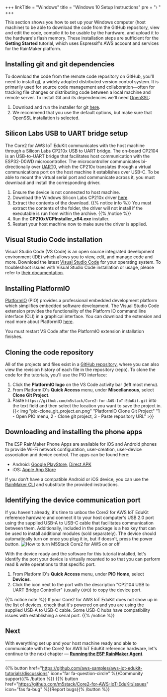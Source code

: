 +++
linkTitle = "Windows"
title = "Windows 10 Setup Instructions"
pre = "› "
+++

This section shows you how to set up your Windows computer (host machine) to be able to download the code from the GitHub repository, view and edit the code, compile it to be usable by the hardware, and upload it to the hardware's flash memory. These installation steps are sufficient for the **Getting Started** tutorial, which uses Espressif's AWS account and services for the RainMaker platform.

## Installing git and git dependencies
To download the code from the remote code repository on GitHub, you'll need to install [git](https://git-scm.com/book/en/v2/Getting-Started-What-is-Git%3F), a widely adopted distributed version control system. It is primarily used for source code management and collaboration—often for tracking file changes or distributing code between a local machine and remote server. To install Git and its dependencies we'll need [OpenSSL](https://www.openssl.org/):
1) Download and run the installer for git [here](https://git-scm.com/download/win).
2) We recommend that you use the default options, but make sure that OpenSSL installation is selected.

## Silicon Labs USB to UART bridge setup
The Core2 for AWS IoT EduKit communicates with the host machine through a Silicon Labs CP210x USB to UART bridge. The on-board CP2104 is an USB-to-UART bridge that facilitates host communication with the ESP32-D0WD microcontroller. The microcontroller communicates bi-directionally over [UART](https://docs.espressif.com/projects/esp-idf/en/latest/esp32/api-reference/peripherals/uart.html)0, which the CP210x translates through a virtual communications port on the host machine it establishes over USB-C. To be able to mount the virtual serial port and communicate across it, you must download and install the corresponding driver.
1) Ensure the device is not connected to host machine.
2) Download the Windows Silicon Labs CP210x driver [here](https://www.silabs.com/documents/public/software/CP210x_VCP_Windows.zip).
3) Extract the contents of the download.
   {{% notice info %}}
   You must extract the contents of the folder, the driver will not install if the executable is run from within the archive.
   {{% /notice %}} 
4) Run the **CP210xVCPInstaller_x64.exe** installer.
5) Restart your host machine now to make sure the driver is applied.

## Visual Studio Code installation
Visual Studio Code (VS Code) is an open source integrated development environment (IDE) which allows you to view, edit, and manage code and more. Download the latest [Visual Studio Code](https://code.visualstudio.com/) for your operating system. To troubleshoot issues with Visual Studio Code installation or usage, please refer to [their documentation](https://code.visualstudio.com/docs/setup/setup-overview).

## Installing PlatformIO
[PlatformIO](https://marketplace.visualstudio.com/items?itemName=platformio.platformio-ide) (PIO) provides a professional embedded development platform which simplifies embedded software development. The Visual Studio Code extension provides the functionality of the Platform IO command line interface (CLI) in a graphical interface. You can download the extension and read more about PlatformIO [here](https://platformio.org/install/ide?install=vscode).

You must restart VS Code after the PlatformIO extension installation finishes.

## Cloning the code repository
All of the projects and files exist in a [GitHub repository](https://docs.github.com/en/github/creating-cloning-and-archiving-repositories/about-repositories), where you can also view the revision history of each file in the repository (repo). To clone the code for the tutorials, you'll use the PIO interface:
1) Click the **PlatformIO logo** on the VS Code activity bar (left most menu).
2) From PlatformIO's **Quick Access** menu, under **Miscellaneous**, select **Clone Git Project**.
3) Paste `https://github.com/m5stack/Core2-for-AWS-IoT-EduKit.git` into the text field and then select the location you want to save the project in.
{{< img "pio-clone_git_project.en.png" "PlatformIO Clone Git Project" "1 - Open PIO menu, 2 - Clone git project, 3 - Paste repository URL" >}}

## Downloading and installing the phone apps
The ESP RainMaker Phone Apps are available for iOS and Android phones to provide Wi-Fi network configuration, user-creation, user-device association and device control. The apps can be found here:
* Android: [Google PlayStore](https://play.google.com/store/apps/details?id=com.espressif.rainmaker), [Direct APK](https://github.com/espressif/esp-rainmaker-android/releases)
* iOS: [Apple App Store](https://apps.apple.com/app/esp-rainmaker/id1497491540)

If you don't have a compatible Android or iOS device, you can use the [RainMaker CLI](https://rainmaker.espressif.com/docs/cli-setup.html) and substitute the provided instructions.

## Identifying the device communication port
If you haven't already, it's time to unbox the Core2 for AWS IoT EduKit reference hardware and connect it to your host computer's USB 2.0 port using the supplied USB-A to USB-C cable that facilitates communication between them. Additionally, included in the package is a hex key that can be used to install additional modules (sold separately). The device should automatically turn on once you plug it in, but if doesn't, press the power button.
![How to turn M5Stack Core2 for AWS on or off](windows/core2foraws_power_on_off.jpg?width=500px&classes=shadow)

With the device ready and the software for this tutorial installed, let's identify the port your device is virtually mounted to so that you can perform read & write operations to that specific port.
1) From PlatformIO's **Quick Access** menu, under **PIO Home**, select **Devices**.
2) Click the icon next to the port with the description "CP2104 USB to UART Bridge Controller" (usually `COM3`) to copy the device port.

{{% notice note %}}
If your Core2 for AWS IoT EduKit does not show up in the list of devices, check that it's powered on and you are using the supplied USB-A to USB-C cable. Some USB-C hubs have compatibility issues with establishing a serial port.
{{% /notice %}}

## Next
With everything set up and your host machine ready and able to communicate with the Core2 for AWS IoT EduKit reference hardware, let's continue to the next chapter — [**Running the ESP RainMaker Agent**](/en/getting-started/run-rainmaker.html).

---
{{% button href="https://github.com/aws-samples/aws-iot-edukit-tutorials/discussions" icon="far fa-question-circle" %}}Community support{{% /button %}} {{% button href="https://github.com/m5stack/Core2-for-AWS-IoT-EduKit/issues" icon="fas fa-bug" %}}Report bugs{{% /button %}}